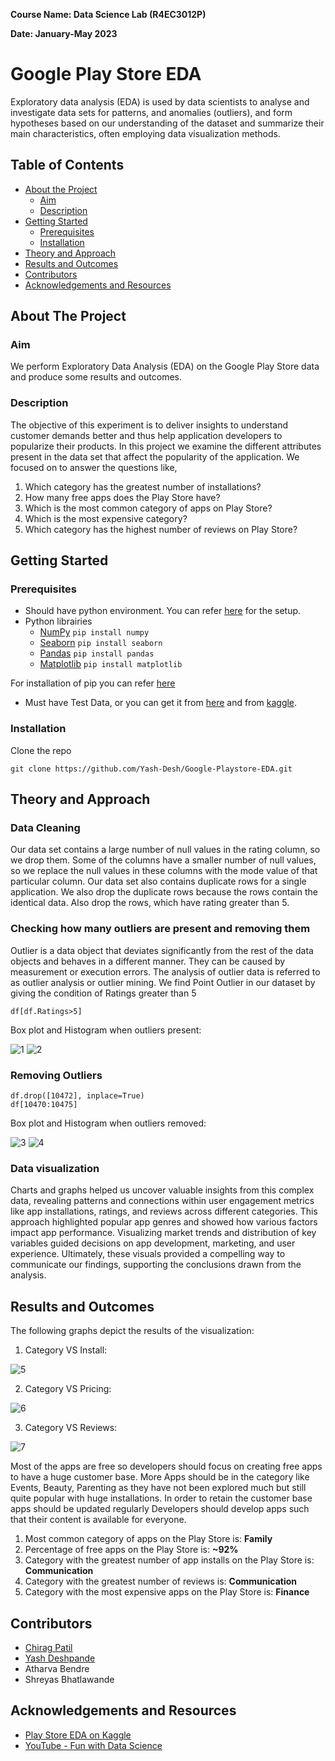 **Course Name: Data Science Lab (R4EC3012P)**

**Date: January-May 2023**


# Google Play Store EDA

Exploratory data analysis (EDA) is used by data scientists to analyse and investigate data sets for patterns, and anomalies (outliers), and form hypotheses based on our understanding of the dataset and summarize their main characteristics, often employing data visualization methods.

## Table of Contents

- [About the Project](#about-the-project)
    - [Aim](#aim)
    - [Description](#description)
- [Getting Started](#getting-started)
    - [Prerequisites](#prerequisites)
    - [Installation](#installation)
- [Theory and Approach](#theory-and-approach)
- [Results and Outcomes](#results-and-outcomes)
- [Contributors](#contributors)
- [Acknowledgements and Resources](#acknowledgements-and-resources)

## About The Project

### Aim

We perform Exploratory Data Analysis (EDA) on the Google Play Store data and produce some results and outcomes.

### Description
The objective of this experiment is to deliver insights to understand customer demands better and thus help application developers to popularize their products. In this project we examine the different attributes present in the data set that affect the popularity of the application. We focused on to answer the questions like,
1. Which category has the greatest number of installations?
2. How many free apps does the Play Store have?
3. Which is the most common category of apps on Play Store?
4. Which is the most expensive category?
5. Which category has the highest number of reviews on Play Store?



## Getting Started

### Prerequisites

- Should have python environment. You can refer [here](https://www.tutorialspoint.com/python/python_environment.htm) for the setup.
- Python librairies
    - [NumPy](https://numpy.org/install/) `pip install numpy`
    - [Seaborn](https://seaborn.pydata.org/installing.html) `pip install seaborn`
    - [Pandas](https://pandas.pydata.org/getting_started.html) `pip install pandas`
    - [Matplotlib](https://matplotlib.org/stable/users/installing/index.html) `pip install matplotlib`

For installation of pip you can refer [here](https://www.geeksforgeeks.org/how-to-install-pip-on-windows/)

- Must have Test Data, or you can get it from [here](https://drive.google.com/drive/folders/1ykGovg3hw3sHR_LZYcHYQq7NeIT37jzk?usp=sharing) and from [kaggle](https://www.kaggle.com/datasets).


### Installation

Clone the repo
    
    
    git clone https://github.com/Yash-Desh/Google-Playstore-EDA.git
    
    


## Theory and Approach


### Data Cleaning

Our data set contains a large number of null values in the rating column, so we drop them. Some of the columns have a smaller number of null values, so we replace the null values in these columns with the mode value of that particular column. Our data set also contains duplicate rows for a single application. We also drop the duplicate rows because the rows contain the identical data. Also drop the rows, which have rating greater than 5.


### Checking how many outliers are present and removing them

Outlier is a data object that deviates significantly from the rest of the data objects and behaves in a different manner. They can be caused by measurement or execution errors. The analysis of outlier data is referred to as outlier analysis or outlier mining.
We find Point Outlier in our dataset by giving the condition of Ratings greater than 5

    
    df[df.Ratings>5]

Box plot and Histogram when outliers present:

![1](https://github.com/cp2392/Google-Playstore-EDA/assets/88549231/c6f1c6c3-5e89-462e-a091-0758cf9630d8) ![2](https://github.com/cp2392/Google-Playstore-EDA/assets/88549231/6cd12225-4686-47a1-a5c4-948e4f7fb31e)



### Removing Outliers


    df.drop([10472], inplace=True)
    df[10470:10475]

Box plot and Histogram when outliers removed:

![3](https://github.com/cp2392/Google-Playstore-EDA/assets/88549231/0fed41b2-8973-4c47-911d-dd38fdc5a3a9) ![4](https://github.com/cp2392/Google-Playstore-EDA/assets/88549231/efacacb6-4a6c-4ffd-9f1a-d5541e426304)




### Data visualization

Charts and graphs helped us uncover valuable insights from this complex data, revealing patterns and connections within user engagement metrics like app installations, ratings, and reviews across different categories. This approach highlighted popular app genres and showed how various factors impact app performance. Visualizing market trends and distribution of key variables guided decisions on app development, marketing, and user experience. Ultimately, these visuals provided a compelling way to communicate our findings, supporting the conclusions drawn from the analysis.



## Results and Outcomes

The following graphs depict the results of the visualization:

1. Category VS Install:

![5](https://github.com/cp2392/Google-Playstore-EDA/assets/88549231/4f73b3a9-183d-47e0-835a-070802bfb741)


2. Category VS Pricing:

![6](https://github.com/cp2392/Google-Playstore-EDA/assets/88549231/55d56ea5-f133-487c-b574-8a34006118dc)


3. Category VS Reviews:

![7](https://github.com/cp2392/Google-Playstore-EDA/assets/88549231/79c05d4b-b06c-4f7d-88f0-5dde4ea50782)


Most of the apps are free so developers should focus on creating free apps to have a huge customer base. More Apps should be in the category like Events, Beauty, Parenting as they have not been explored much but still quite popular with huge installations. In order to retain the customer base apps should be updated regularly Developers should develop apps such that their content is available for everyone.
1. Most common category of apps on the Play Store is: **Family**
2. Percentage of free apps on the Play Store is: **~92%**
3. Category with the greatest number of app installs on the Play Store is: **Communication**
4. Category with the greatest number of reviews is: **Communication**
5. Category with the most expensive apps on the Play Store is: **Finance**




## Contributors

- [Chirag Patil](https://github.com/cp2392)
- [Yash Deshpande](https://github.com/yashLM705)
- Atharva Bendre
- Shreyas Bhatlawande


## Acknowledgements and Resources

- [Play Store EDA on Kaggle](https://www.kaggle.com/code/tirendazacademy/google-play-store-eda-data-visualization/notebook)
- [YouTube - Fun with Data Science](https://www.youtube.com/@FUNWITHDATASCIENCE)
